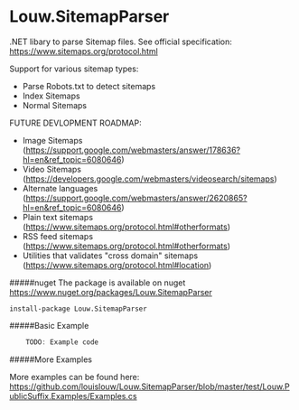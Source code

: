 # Louw.SitemapParser
.NET libary to parse Sitemap files.
See official specification: https://www.sitemaps.org/protocol.html

Support for various sitemap types:
* Parse Robots.txt to detect sitemaps
* Index Sitemaps
* Normal Sitemaps

FUTURE DEVLOPMENT ROADMAP:
* Image Sitemaps (https://support.google.com/webmasters/answer/178636?hl=en&ref_topic=6080646)
* Video Sitemaps (https://developers.google.com/webmasters/videosearch/sitemaps)
* Alternate languages (https://support.google.com/webmasters/answer/2620865?hl=en&ref_topic=6080646)
* Plain text sitemaps (https://www.sitemaps.org/protocol.html#otherformats)
* RSS feed sitemaps (https://www.sitemaps.org/protocol.html#otherformats)
* Utilities that validates "cross domain" sitemaps (https://www.sitemaps.org/protocol.html#location)

#####nuget
The package is available on nuget
https://www.nuget.org/packages/Louw.SitemapParser

```
install-package Louw.SitemapParser
```


#####Basic Example
```cs
	TODO: Example code
```

#####More Examples

More examples can be found here:
https://github.com/louislouw/Louw.SitemapParser/blob/master/test/Louw.PublicSuffix.Examples/Examples.cs


